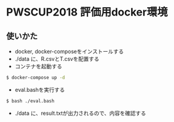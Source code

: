 PWSCUP2018 評価用docker環境
===


## 使いかた

- docker, docker-composeをインストールする
- ./data に、R.csvとT.csvを配置する
- コンテナを起動する
```bash
$ docker-compose up -d
``` 
- eval.bashを実行する
```bash
$ bash ./eval.bash 
```
- ./data に、result.txtが出力されるので、内容を確認する

